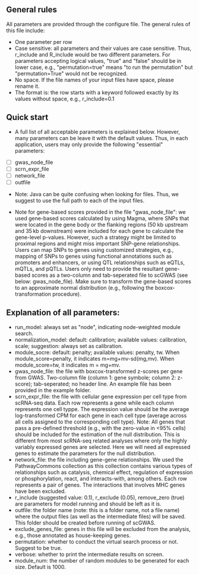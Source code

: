 ## General rules
All parameters are provided through the configure file. The general rules of this file include:
- One parameter per row
- Case sensitive: all parameters and their values are case sensitive. Thus, r_include and R_include would be two different parameters. For parameters accepting logical values, "true" and "false" should be in lower case, e.g., "permutation=true" means "to run the permutation" but "permutation=True" would not be recognized.
- No space. If the file names of your input files have space, please rename it.
- The format is: the row starts with a keyword followed exactly by its values without space, e.g., r_include=0.1

## Quick start
- A full list of all acceptable parameters is explained below. However, many parameters can be leave it with the default values. Thus, in each application, users may only provide the following "essential" parameters:

- [ ] gwas_node_file
- [ ] scrn_expr_file
- [ ] network_file
- [ ] outfile

- Note: Java can be quite confusing when looking for files. Thus, we suggest to use the full path to each of the input files.

- Note for gene-based scores provided in the file "gwas_node_file": we used gene-based scores calculated by using Magma, where SNPs that were located in the gene body or the flanking regions (50 kb upstream and 35 kb downstream) were included for each gene to calculate the gene-level p-values. However, such a strategy might be limited to proximal regions and might miss important SNP-gene relationships. Users can map SNPs to genes using customized strategies, e.g., mapping of SNPs to genes using functional annotations such as promoters and enhancers, or using QTL relationships such as eQTLs, mQTLs, and pQTLs. Users only need to provide the resultant gene-based scores as a two-column and tab-seperated file to scGWAS (see below: gwas_node_file). Make sure to transform the gene-based scores to an approximate normal distribution (e.g., following the boxcox-transformation procedure).

## Explanation of all parameters:

- run_model: always set as "node", indicating node-weighted module search.
- normalization_model: default: calibration; available values: calibration, scale; suggestion: always set as calibration.
- module_socre: default: penalty; available values: penalty, tw. When module_score=penalty, it indicates m=mg+mv-sd(mg,mv). When module_score=tw, it indicates m = mg+mv. 
- gwas_node_file: the file with boxcox-transformed z-scores per gene from GWAS. Two-column file (column 1: gene symbole; column 2: z-score); tab-seperated; no header line. An example file has been provided in the example folder.
- scrn_expr_file: the file with cellular gene expression per cell type from scRNA-seq data. Each row represents a gene while each column represents one cell typpe. The expression value should be the average log-transformed CPM for each gene in each cell type (average across all cells assigned to the corresponding cell type). Note: All genes that pass a pre-defined threshold (e.g., with the zero-value in <95% cells) should be included for the estimation of the null distribution. This is different from most scRNA-seq related analyses where only the highly variably expressed genes are selected. Here we will need all expressed genes to estimate the parameters for the null distribution.
- network_file: the file including gene-gene relationships. We used the PathwayCommons collection as this collection contains various types of relationships such as catalysis, chemical effect, regulation of expression or phosphorylation, react, and interacts-with, among others. Each row represents a pair of genes. The interactions that involves MHC genes have been excluded.
- r_include (suggested value: 0.1), r_exclude (0.05), remove_zero (true) are parameters for model running and should be left as it is.
- outfile: the folder name (note: this is a folder name, not a file name) where the output files (as well as the intermediate files) will be saved. This folder should be created before running of scGWAS.
- exclude_genes_file: genes in this file will be excluded from the analysis, e.g., those annotated as house-keeping genes.
- permutation: whether to conduct the virtual search process or not. Suggest to be true.
- verbose: whether to print the intermediate results on screen.
- module_num: the number of random modules to be generated for each size. Default is 1000.

